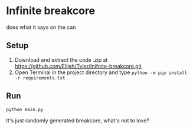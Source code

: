 # Infinite breakcore

does what it says on the can

## Setup

1. Download and extract the code .zip at <https://github.com/Elijah/Tyler/Inifnite-breakcore.git>
2. Open Terminal in the project directory and type `python -m pip install -r requirements.txt`

## Run

`python main.py`

It's just randomly generated breakcore, what's not to love?
